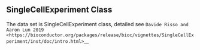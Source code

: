 ## SingleCellExperiment Class

The data set is SingleCellExperiment class, detailed see `Davide Risso and Aaron Lun
2019 <https://bioconductor.org/packages/release/bioc/vignettes/SingleCellExperiment/inst/doc/intro.html>`__

